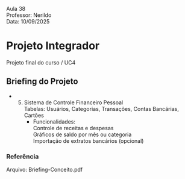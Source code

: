 Aula 38    
Professor: Nerildo    
Data: 10/09/2025   

# Projeto Integrador   
Projeto final do curso / UC4     

## Briefing do Projeto     
- 5. Sistema de Controle Financeiro Pessoal    
     Tabelas: Usuários, Categorias, Transações, Contas Bancárias, Cartões    
     - Funcionalidades:    
       Controle de receitas e despesas    
       Gráficos de saldo por mês ou categoria    
       Importação de extratos bancários (opcional)    

### Referência      
Arquivo: Briefing-Conceito.pdf    
